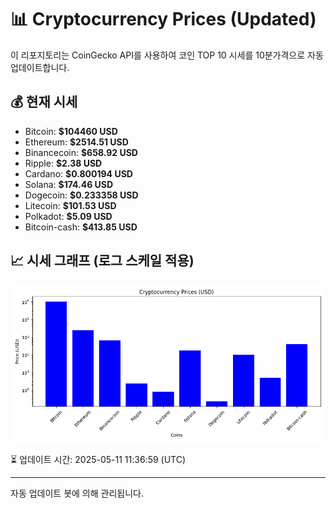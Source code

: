 
# 📊 Cryptocurrency Prices (Updated)

이 리포지토리는 CoinGecko API를 사용하여 코인 TOP 10 시세를 10분가격으로 자동 업데이트합니다.

## 💰 현재 시세
- Bitcoin: **$104460 USD**
- Ethereum: **$2514.51 USD**
- Binancecoin: **$658.92 USD**
- Ripple: **$2.38 USD**
- Cardano: **$0.800194 USD**
- Solana: **$174.46 USD**
- Dogecoin: **$0.233358 USD**
- Litecoin: **$101.53 USD**
- Polkadot: **$5.09 USD**
- Bitcoin-cash: **$413.85 USD**

## 📈 시세 그래프 (로그 스케일 적용)
![Crypto Prices](crypto_prices.png)

⏳ 업데이트 시간: 2025-05-11 11:36:59 (UTC)

---
자동 업데이트 봇에 의해 관리됩니다.
